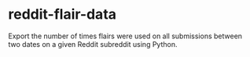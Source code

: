 # reddit-flair-data
Export the number of times flairs were used on all submissions between two dates on a given Reddit subreddit using Python.
